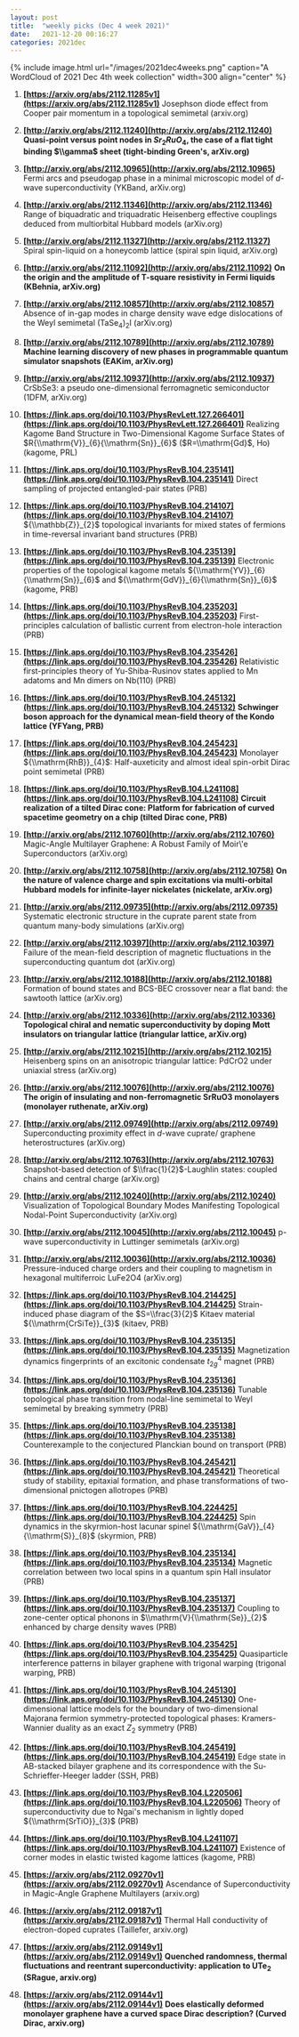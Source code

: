 ```yaml
---
layout: post
title:  "weekly picks (Dec 4 week 2021)"
date:   2021-12-20 00:16:27
categories: 2021dec
---
```


{% include image.html url="/images/2021dec4weeks.png" caption="A WordCloud of 2021 Dec 4th week collection" width=300 align="center" %}


1. **[https://arxiv.org/abs/2112.11285v1](https://arxiv.org/abs/2112.11285v1)** Josephson diode effect from Cooper pair momentum in a topological semimetal (arxiv.org)

1. **[http://arxiv.org/abs/2112.11240](http://arxiv.org/abs/2112.11240)** **Quasi-point versus point nodes in $Sr_2RuO_4$, the case of a flat tight binding $\\gamma$ sheet (tight-binding Green's, arXiv.org)**

1. **[http://arxiv.org/abs/2112.10965](http://arxiv.org/abs/2112.10965)** Fermi arcs and pseudogap phase in a minimal microscopic model of $d$-wave superconductivity (YKBand, arXiv.org)

1. **[http://arxiv.org/abs/2112.11346](http://arxiv.org/abs/2112.11346)** Range of biquadratic and triquadratic Heisenberg effective couplings deduced from multiorbital Hubbard models (arXiv.org)

1. **[http://arxiv.org/abs/2112.11327](http://arxiv.org/abs/2112.11327)** Spiral spin-liquid on a honeycomb lattice (spiral spin liquid, arXiv.org)

1. **[http://arxiv.org/abs/2112.11092](http://arxiv.org/abs/2112.11092)** **On the origin and the amplitude of T-square resistivity in Fermi liquids (KBehnia, arXiv.org)**

1. **[http://arxiv.org/abs/2112.10857](http://arxiv.org/abs/2112.10857)** Absence of in-gap modes in charge density wave edge dislocations of the Weyl semimetal (TaSe$_4$)$_2$I (arXiv.org)

1. **[http://arxiv.org/abs/2112.10789](http://arxiv.org/abs/2112.10789)** **Machine learning discovery of new phases in programmable quantum simulator snapshots (EAKim, arXiv.org)**

1. **[http://arxiv.org/abs/2112.10937](http://arxiv.org/abs/2112.10937)** CrSbSe3: a pseudo one-dimensional ferromagnetic semiconductor (1DFM, arXiv.org)



1. **[https://link.aps.org/doi/10.1103/PhysRevLett.127.266401](https://link.aps.org/doi/10.1103/PhysRevLett.127.266401)** Realizing Kagome Band Structure in Two-Dimensional Kagome Surface States of $R{\\mathrm{V}}_{6}{\\mathrm{Sn}}_{6}$ ($R=\\mathrm{Gd}$, Ho) (kagome, PRL)

1. **[https://link.aps.org/doi/10.1103/PhysRevB.104.235141](https://link.aps.org/doi/10.1103/PhysRevB.104.235141)** Direct sampling of projected entangled-pair states (PRB)

1. **[https://link.aps.org/doi/10.1103/PhysRevB.104.214107](https://link.aps.org/doi/10.1103/PhysRevB.104.214107)** ${\\mathbb{Z}}_{2}$ topological invariants for mixed states of fermions in time-reversal invariant band structures (PRB)

1. **[https://link.aps.org/doi/10.1103/PhysRevB.104.235139](https://link.aps.org/doi/10.1103/PhysRevB.104.235139)** Electronic properties of the topological kagome metals ${\\mathrm{YV}}_{6}{\\mathrm{Sn}}_{6}$ and ${\\mathrm{GdV}}_{6}{\\mathrm{Sn}}_{6}$ (kagome, PRB)

1. **[https://link.aps.org/doi/10.1103/PhysRevB.104.235203](https://link.aps.org/doi/10.1103/PhysRevB.104.235203)** First-principles calculation of ballistic current from electron-hole interaction (PRB)

1. **[https://link.aps.org/doi/10.1103/PhysRevB.104.235426](https://link.aps.org/doi/10.1103/PhysRevB.104.235426)** Relativistic first-principles theory of Yu-Shiba-Rusinov states applied to Mn adatoms and Mn dimers on Nb(110) (PRB)

1. **[https://link.aps.org/doi/10.1103/PhysRevB.104.245132](https://link.aps.org/doi/10.1103/PhysRevB.104.245132)** **Schwinger boson approach for the dynamical mean-field theory of the Kondo lattice (YFYang, PRB)**

1. **[https://link.aps.org/doi/10.1103/PhysRevB.104.245423](https://link.aps.org/doi/10.1103/PhysRevB.104.245423)** Monolayer ${\\mathrm{RhB}}_{4}$: Half-auxeticity and almost ideal spin-orbit Dirac point semimetal (PRB)

1. **[https://link.aps.org/doi/10.1103/PhysRevB.104.L241108](https://link.aps.org/doi/10.1103/PhysRevB.104.L241108)** **Circuit realization of a tilted Dirac cone: Platform for fabrication of curved spacetime geometry on a chip (tilted Dirac cone, PRB)**




1. **[http://arxiv.org/abs/2112.10760](http://arxiv.org/abs/2112.10760)** Magic-Angle Multilayer Graphene: A Robust Family of Moir\\'e Superconductors (arXiv.org)

1. **[http://arxiv.org/abs/2112.10758](http://arxiv.org/abs/2112.10758)** **On the nature of valence charge and spin excitations via multi-orbital Hubbard models for infinite-layer nickelates (nickelate, arXiv.org)**

1. **[http://arxiv.org/abs/2112.09735](http://arxiv.org/abs/2112.09735)** Systematic electronic structure in the cuprate parent state from quantum many-body simulations (arXiv.org)

1. **[http://arxiv.org/abs/2112.10397](http://arxiv.org/abs/2112.10397)** Failure of the mean-field description of magnetic fluctuations in the superconducting quantum dot (arXiv.org)

1. **[http://arxiv.org/abs/2112.10188](http://arxiv.org/abs/2112.10188)** Formation of bound states and BCS-BEC crossover near a flat band: the sawtooth lattice (arXiv.org)

1. **[http://arxiv.org/abs/2112.10336](http://arxiv.org/abs/2112.10336)** **Topological chiral and nematic superconductivity by doping Mott insulators on triangular lattice (triangular lattice, arXiv.org)**

1. **[http://arxiv.org/abs/2112.10215](http://arxiv.org/abs/2112.10215)** Heisenberg spins on an anisotropic triangular lattice: PdCrO2 under uniaxial stress (arXiv.org)

1. **[http://arxiv.org/abs/2112.10076](http://arxiv.org/abs/2112.10076)** **The origin of insulating and non-ferromagnetic SrRuO3 monolayers (monolayer ruthenate, arXiv.org)**

1. **[http://arxiv.org/abs/2112.09749](http://arxiv.org/abs/2112.09749)** Superconducting proximity effect in $d$-wave cuprate/ graphene heterostructures (arXiv.org)

1. **[http://arxiv.org/abs/2112.10763](http://arxiv.org/abs/2112.10763)** Snapshot-based detection of $\\frac{1}{2}$-Laughlin states: coupled chains and central charge (arXiv.org)

1. **[http://arxiv.org/abs/2112.10240](http://arxiv.org/abs/2112.10240)** Visualization of Topological Boundary Modes Manifesting Topological Nodal-Point Superconductivity (arXiv.org)

1. **[http://arxiv.org/abs/2112.10045](http://arxiv.org/abs/2112.10045)** p-wave superconductivity in Luttinger semimetals (arXiv.org)

1. **[http://arxiv.org/abs/2112.10036](http://arxiv.org/abs/2112.10036)** Pressure-induced charge orders and their coupling to magnetism in hexagonal multiferroic LuFe2O4 (arXiv.org)



1. **[https://link.aps.org/doi/10.1103/PhysRevB.104.214425](https://link.aps.org/doi/10.1103/PhysRevB.104.214425)** Strain-induced phase diagram of the $S=\\frac{3}{2}$ Kitaev material ${\\mathrm{CrSiTe}}_{3}$ (kitaev, PRB)

1. **[https://link.aps.org/doi/10.1103/PhysRevB.104.235135](https://link.aps.org/doi/10.1103/PhysRevB.104.235135)** Magnetization dynamics fingerprints of an excitonic condensate ${t}_{2g}^{4}$ magnet (PRB)

1. **[https://link.aps.org/doi/10.1103/PhysRevB.104.235136](https://link.aps.org/doi/10.1103/PhysRevB.104.235136)** Tunable topological phase transition from nodal-line semimetal to Weyl semimetal by breaking symmetry (PRB)

1. **[https://link.aps.org/doi/10.1103/PhysRevB.104.235138](https://link.aps.org/doi/10.1103/PhysRevB.104.235138)** Counterexample to the conjectured Planckian bound on transport (PRB)

1. **[https://link.aps.org/doi/10.1103/PhysRevB.104.245421](https://link.aps.org/doi/10.1103/PhysRevB.104.245421)** Theoretical study of stability, epitaxial formation, and phase transformations of two-dimensional pnictogen allotropes (PRB)

1. **[https://link.aps.org/doi/10.1103/PhysRevB.104.224425](https://link.aps.org/doi/10.1103/PhysRevB.104.224425)** Spin dynamics in the skyrmion-host lacunar spinel ${\\mathrm{GaV}}_{4}{\\mathrm{S}}_{8}$ (skyrmion, PRB)

1. **[https://link.aps.org/doi/10.1103/PhysRevB.104.235134](https://link.aps.org/doi/10.1103/PhysRevB.104.235134)** Magnetic correlation between two local spins in a quantum spin Hall insulator (PRB)

1. **[https://link.aps.org/doi/10.1103/PhysRevB.104.235137](https://link.aps.org/doi/10.1103/PhysRevB.104.235137)** Coupling to zone-center optical phonons in $\\mathrm{V}{\\mathrm{Se}}_{2}$ enhanced by charge density waves (PRB)

1. **[https://link.aps.org/doi/10.1103/PhysRevB.104.235425](https://link.aps.org/doi/10.1103/PhysRevB.104.235425)** Quasiparticle interference patterns in bilayer graphene with trigonal warping (trigonal warping, PRB)

1. **[https://link.aps.org/doi/10.1103/PhysRevB.104.245130](https://link.aps.org/doi/10.1103/PhysRevB.104.245130)** One-dimensional lattice models for the boundary of two-dimensional Majorana fermion symmetry-protected topological phases: Kramers-Wannier duality as an exact ${Z}_{2}$ symmetry (PRB)

1. **[https://link.aps.org/doi/10.1103/PhysRevB.104.245419](https://link.aps.org/doi/10.1103/PhysRevB.104.245419)** Edge state in AB-stacked bilayer graphene and its correspondence with the Su-Schrieffer-Heeger ladder (SSH, PRB)

1. **[https://link.aps.org/doi/10.1103/PhysRevB.104.L220506](https://link.aps.org/doi/10.1103/PhysRevB.104.L220506)** Theory of superconductivity due to Ngai's mechanism in lightly doped ${\\mathrm{SrTiO}}_{3}$ (PRB)

1. **[https://link.aps.org/doi/10.1103/PhysRevB.104.L241107](https://link.aps.org/doi/10.1103/PhysRevB.104.L241107)** Existence of corner modes in elastic twisted kagome lattices (kagome, PRB)




1. **[https://arxiv.org/abs/2112.09270v1](https://arxiv.org/abs/2112.09270v1)** Ascendance of Superconductivity in Magic-Angle Graphene Multilayers (arxiv.org)

1. **[https://arxiv.org/abs/2112.09187v1](https://arxiv.org/abs/2112.09187v1)** Thermal Hall conductivity of electron-doped cuprates (Taillefer,  arxiv.org)

1. **[https://arxiv.org/abs/2112.09149v1](https://arxiv.org/abs/2112.09149v1)** **Quenched randomness, thermal fluctuations and reentrant superconductivity: application to UTe$_2$ (SRague, arxiv.org)**

1. **[https://arxiv.org/abs/2112.09144v1](https://arxiv.org/abs/2112.09144v1)** **Does elastically deformed monolayer graphene have a curved space Dirac description? (Curved Dirac, arxiv.org)**

